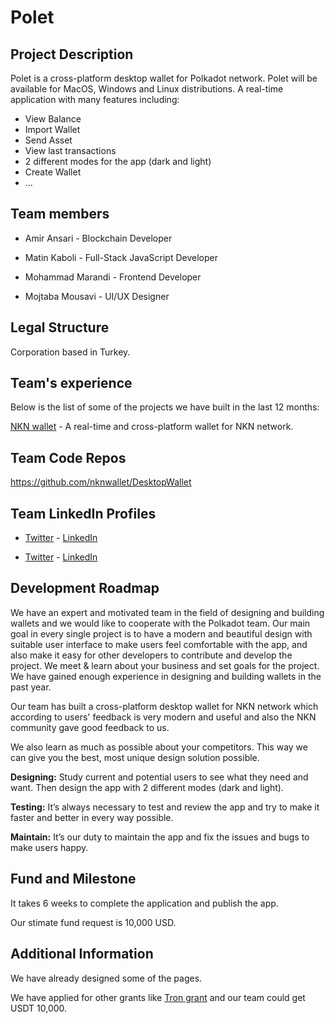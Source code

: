 # Polet

## Project Description
Polet is a cross-platform desktop wallet for Polkadot network. Polet will be available
for MacOS, Windows and Linux distributions. A real-time application with many features
including:

  - View Balance
  - Import Wallet
  - Send Asset
  - View last transactions
  - 2 different modes for the app (dark and light)
  - Create Wallet
  - ...


## Team members
* Amir Ansari - Blockchain Developer

* Matin Kaboli - Full-Stack JavaScript Developer

* Mohammad Marandi - Frontend Developer

* Mojtaba Mousavi - UI/UX Designer


## Legal Structure
Corporation based in Turkey.


## Team's experience
Below is the list of some of the projects we have built in the last 12 months:

[NKN wallet](https://nknwallet.io) - A real-time and cross-platform wallet for NKN network.


## Team Code Repos
https://github.com/nknwallet/DesktopWallet


## Team LinkedIn Profiles
* [Twitter](https://twitter.com/matin_kaboli) - [LinkedIn](https://www.linkedin.com/in/matin-kaboli-543a4b119)

* [Twitter](https://twitter.com/amir1373ansari) - [LinkedIn](https://www.linkedin.com/in/amir1373ansari/)


## Development Roadmap
We have an expert and motivated team in the field of designing and building wallets
and we would like to cooperate with the Polkadot team. Our main goal in every
single project is to have a modern and beautiful design with suitable user interface to
make users feel comfortable with the app, and also make it easy for other
developers to contribute and develop the project. We meet & learn about your
business and set goals for the project. We have gained enough experience in
designing and building wallets in the past year.

Our team has built a cross-platform desktop wallet for NKN network which according
to users' feedback is very modern and useful and also the NKN community gave
good feedback to us.

We also learn as much as possible about your competitors. This way we can give you
the best, most unique design solution possible.

**Designing:** Study current and potential users to see what they need and want. Then
design the app with 2 different modes (dark and light).

**Testing:** It’s always necessary to test and review the app and try to make it faster
and better in every way possible.

**Maintain:** It’s our duty to maintain the app and fix the issues and bugs to make users
happy.

## Fund and Milestone

It takes 6 weeks to complete the application and publish the app.

Our stimate fund request is 10,000 USD.

## Additional Information

We have already designed some of the pages.

We have applied for other grants like [Tron grant](https://tronaccelerator.io/)
and our team could get USDT 10,000.
